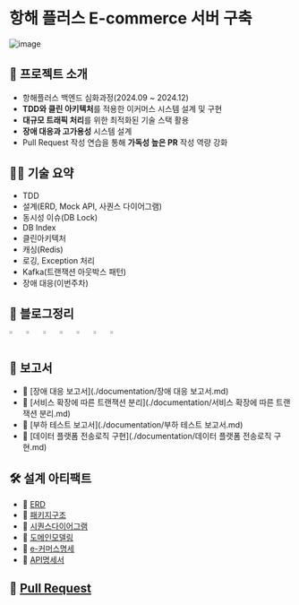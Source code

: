 # 항해 플러스 E-commerce 서버 구축
![image](https://github.com/user-attachments/assets/dcf53367-0f3b-4b27-9bac-aab23dbffe74)

## 📌 프로젝트 소개

- 항해플러스 백엔드 심화과정(2024.09 ~ 2024.12)
- **TDD와 클린 아키텍처**를 적용한 이커머스 시스템 설계 및 구현
- **대규모 트래픽 처리**를 위한 최적화된 기술 스택 활용
- **장애 대응과 고가용성** 시스템 설계
- Pull Request 작성 연습을 통해 **가독성 높은 PR** 작성 역량 강화


## 🧑‍💻 기술 요약

- TDD
- 설계(ERD, Mock API, 사퀀스 다이어그램)
- 동시성 이슈(DB Lock)
- DB Index
- 클린아키텍처
- 캐싱(Redis)
- 로깅, Exception 처리
- Kafka(트랜잭션 아웃박스 패턴)
- 장애 대응(이번주차)


## 📝 블로그정리

<div style="display: flex; flex-wrap: wrap; gap: 10px;">
  <a href="https://velog.io/@wontaekoh/%EB%AA%A8%EB%86%80%EB%A6%AC%EC%8B%9D-MSA-%EB%A6%AC%ED%8C%A9%ED%84%B0%EB%A7%81%ED%8A%B8%EB%9E%9C%EC%9E%AD%EC%85%98-%EC%95%84%EC%9B%83%EB%B0%95%EC%8A%A4-%ED%8C%A8%ED%84%B4-%EB%B3%B4%EC%83%81-%ED%8A%B8%EB%9E%9C%EC%9E%AD%EC%85%98">
    <img src="https://velog-readme-stats.vercel.app/api?name=wontaekoh&slug=모놀리식-MSA-리팩터링트랜잭션-아웃박스-패턴-보상-트랜잭션" width="49%">
  </a>
  <a href="https://velog.io/@wontaekoh/MSA-%EB%8F%84%EC%9E%85%EC%9D%98-%EB%AA%A9%EC%A0%81%EA%B3%BC-%EA%B3%A0%EB%A0%A4%EC%82%AC%ED%95%AD">
    <img src="https://velog-readme-stats.vercel.app/api?name=wontaekoh&slug=MSA-도입의-목적과-고려사항" width="49%">
  </a> 
  <a href="https://velog.io/@wontaekoh/Cache%EB%A5%BC-%ED%99%9C%EC%9A%A9%ED%95%98%EC%97%AC-%EC%A1%B0%ED%9A%8C-%EC%84%B1%EB%8A%A5-%EA%B0%9C%EC%84%A0%ED%95%98%EA%B8%B0">
    <img src="https://velog-readme-stats.vercel.app/api?name=wontaekoh&slug=Cache를-활용하여-조회-성능-개선하기" width="49%">
  </a>
  <a href="https://velog.io/@wontaekoh/222-wqm0kz8m">
    <img src="https://velog-readme-stats.vercel.app/api?name=wontaekoh&slug=222-wqm0kz8m" width="49%">
  </a>
  <a href="https://velog.io/@wontaekoh/%EB%82%98%EB%8A%94-%ED%81%B4%EB%A6%B0%EC%95%84%ED%82%A4%ED%85%8D%EC%B2%98%EB%A5%BC-%EC%9D%B4%EB%A0%87%EA%B2%8C-%EA%B5%AC%ED%98%84%ED%95%98%EC%98%80%EB%8B%A4">
    <img src="https://velog-readme-stats.vercel.app/api?name=wontaekoh&slug=나는-클린아키텍처를-이렇게-구현하였다" width="49%">
  </a>
  <a href="https://velog.io/@wontaekoh/%EB%8F%99%EC%8B%9C%EC%84%B1-%EB%AC%B8%EC%A0%9C-%EB%B0%8F-Java%EC%97%90%EC%84%9C%EC%9D%98-%ED%95%B4%EA%B2%B0%EB%B0%A9%EB%B2%95">
    <img src="https://velog-readme-stats.vercel.app/api?name=wontaekoh&slug=동시성-문제-및-Java에서의-해결방법" width="49%">
  </a>
  <a href="https://velog.io/@wontaekoh/API-First-DesignOpen-API-CodeGenerator%EB%A5%BC-%ED%99%9C%EC%9A%A9">
    <img src="https://velog-readme-stats.vercel.app/api?name=wontaekoh&slug=API-First-DesignOpen-API-CodeGenerator를-활용" width="49%">
  </a>
</div>

## 📑 보고서

- 📁 [장애 대응 보고서](./documentation/장애 대응 보고서.md)
- 📁 [서비스 확장에 따른 트랜잭션 분리](./documentation/서비스 확장에 따른 트랜잭션 분리.md)
- 📁 [부하 테스트 보고서](./documentation/부하 테스트 보고서.md)
- 📁 [데이터 플랫폼 전송로직 구현](./documentation/데이터 플랫폼 전송로직 구현.md)

## 🛠️ 설계 아티팩트

- 📁 [ERD](./documentation/ERD.md)
- 📁 [패키지구조](./documentation/패키지구조.md)
- 📁 [시퀀스다이어그램](./documentation/시퀀스다이어그램.md)
- 📁 [도메인모델링](./documentation/도메인모델링.md)
- 📁 [e-커머스명세](./documentation/e-커머스명세.md)
- 📁 [API명세서](./documentation/API명세서.md)

## 🔀 [Pull Request](https://github.com/onetaek/e-commerce-project/pulls?q=is%3Apr+is%3Aclosed)